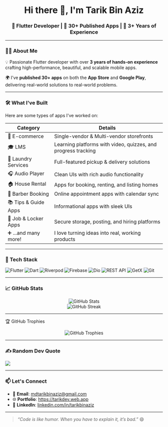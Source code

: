 <h1 align="center">Hi there 👋, I'm Tarik Bin Aziz</h1>
<h3 align="center">🚀 Flutter Developer | 📱 30+ Published Apps | 💼 3+ Years of Experience</h3>

---

### 👨‍💻 About Me

💡 Passionate Flutter developer with over **3 years of hands-on experience** crafting high-performance, beautiful, and scalable mobile apps.

🌍 I’ve **published 30+ apps** on both the **App Store** and **Google Play**, delivering real-world solutions to real-world problems.

---

### 🛠️ What I've Built

Here are some types of apps I've worked on:

| Category                 | Details                                                                 |
|--------------------------|-------------------------------------------------------------------------|
| 🛒 E-commerce            | Single-vendor & Multi-vendor storefronts                                 |
| 🎓 LMS                   | Learning platforms with video, quizzes, and progress tracking            |
| 🧼 Laundry Services       | Full-featured pickup & delivery solutions                               |
| 🎧 Audio Player          | Clean UIs with rich audio functionality                                 |
| 🏠 House Rental          | Apps for booking, renting, and listing homes                            |
| 💈 Barber Booking        | Online appointment apps with calendar sync                              |
| 📚 Tips & Guide Apps     | Informational apps with sleek UIs                                       |
| 💼 Job & Locker Apps     | Secure storage, posting, and hiring platforms                           |
| ➕ ...and many more!      | I love turning ideas into real, working products                        |

---

### 💼 Tech Stack

![Flutter](https://img.shields.io/badge/Flutter-02569B?style=flat&logo=flutter&logoColor=white)
![Dart](https://img.shields.io/badge/Dart-0175C2?style=flat&logo=dart&logoColor=white)
![Riverpod](https://img.shields.io/badge/Riverpod-76C893?style=flat&logo=riverpod&logoColor=white)
![Firebase](https://img.shields.io/badge/Firebase-FFCA28?style=flat&logo=firebase&logoColor=white)
![Dio](https://img.shields.io/badge/Dio-FF6F61?style=flat)
![REST API](https://img.shields.io/badge/REST%20API-6DB33F?style=flat)
![GetX](https://img.shields.io/badge/GetX-F05032?style=flat)
![Git](https://img.shields.io/badge/Git-F05032?style=flat&logo=git&logoColor=white)

---

### 📈 GitHub Stats

<p align="center">
  <img src="https://github-readme-stats.vercel.app/api?username=tarikbinaziz&show_icons=true&theme=radical" alt="GitHub Stats" />
  <br/>
  <img src="https://github-readme-streak-stats.herokuapp.com/?user=tarikbinaziz&theme=radical" alt="GitHub Streak" />
</p>

---

🏆 GitHub Trophies
<p align="center"> <img src="https://github-profile-trophy.vercel.app/?username=tarikbinaziz&theme=onedark&row=1&column=7" alt="GitHub Trophies" /> </p>

---

### ✍️ Random Dev Quote

![](https://quotes-github-readme.vercel.app/api?type=horizontal&theme=radical)

---

### 📫 Let's Connect

- 📧 **Email**: mdtarikbinaziz@gmail.com  
- 🌐 **Portfolio**: https://tarikdev.web.app  
- 💼 **LinkedIn**: [linkedin.com/in/tarikbinaziz](https://linkedin.com/in/tarikbinaziz)  

---

> _“Code is like humor. When you have to explain it, it’s bad.”_ 😄

